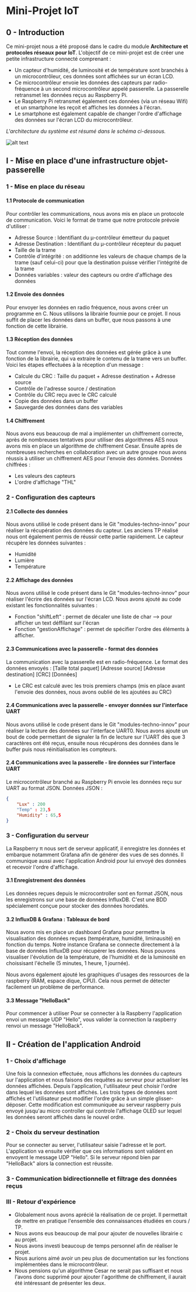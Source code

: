 
# Mini-Projet IoT

## 0 - Introduction

Ce mini-projet nous a été proposé dans le cadre du module **Architecture et protocoles réseaux pour IoT**. 
L'objectif de ce mini-projet est de créer une petite infrastructure connecté comprenant :
 * Un capteur d'humidité, de luminosité et de température sont branchés à un microcontrôleur, ces données sont affichées sur un écran LCD. 
 * Ce microcontrôleur envoie les données des capteurs par radio-fréquence à un second microcontrôleur appelé passerelle. La passerelle retransmet les données reçus au Raspberry Pi. 
 * Le Raspberry Pi retransmet également ces données (via un réseau Wifi) et un smartphone les reçoit et affiches les données à l'écran. 
 * Le smartphone est également capable de changer l'ordre d'affichage des données sur l'écran LCD du microcontrôleur.

*L'architecture du système est résumé dans le schéma ci-dessous.*

![alt text](https://image.noelshack.com/fichiers/2019/48/2/1574797645-untitled-diagram.png "Logo Title Text 1")

## I - Mise en place d'une infrastructure objet-passerelle

### 1 - Mise en place du réseau

#### 1.1 Protocole de communication

Pour contrôler les communications, nous avons mis en place un protocole de communication. Voici le format de trame que notre protocole prévoie d'utiliser :

  * Adresse Source : Identifiant du µ-contrôleur émetteur du paquet
  * Adresse Destination : Identifiant du µ-contrôleur récepteur du paquet
  * Taille de la trame
  * Contrôle d'intégrité : on additionne les valeurs de chaque champs de la trame (sauf celui-ci) pour que la destination puisse vérifier l'intégrité de la trame
  * Données variables : valeur des capteurs ou ordre d'affichage des données

#### 1.2 Envoie des données

Pour envoyer les données en radio fréquence, nous avons créer un programme en C. Nous utilisons la librairie fournie pour ce projet. Il nous suffit de placer les données dans un buffer, que nous passons à une fonction de cette librairie.

#### 1.3 Réception des données

Tout comme l'envoi, la réception des données est gérée grâce à une fonction de la librairie, qui va extraire le contenu de la trame vers un buffer.
Voici les étapes effectuées à la réception d'un message :
* Calcule du CRC : Taille du paquet + Adresse destination + Adresse source
* Contrôle de l'adresse source / destination
* Contrôle du CRC reçu avec le CRC calculé
* Copie des données dans un buffer
* Sauvegarde des données dans des variables

#### 1.4 Chiffrement
Nous avons eus beaucoup de mal a implémenter un chiffrement correcte, après de nombreuses tentatives pour utiliser des algorithmes AES nous avons mis en place un algorithme de chiffrement Cesar.
Ensuite après de nombreuses recherches en collaboration avec un autre groupe nous avons réussis à utiliser un chiffrement AES pour l'envoie des données.
Données chiffrées :
* Les valeurs des capteurs
* L'ordre d'affichage "THL"

### 2 - Configuration des capteurs

#### 2.1 Collecte des données
Nous avons utilisé le code présent dans le Git "modules-techno-innov" pour réaliser la récupération des données du capteur.
Les anciens TP réalisé nous ont également permis de réussir cette partie rapidement.
Le capteur récupère les données suivantes :
* Humidité
* Lumière
* Température

#### 2.2 Affichage des données
Nous avons utilisé le code présent dans le Git "modules-techno-innov" pour réaliser l'écrire des données sur l'écran LCD.
Nous avons ajouté au code existant les fonctionnalités suivantes :
* Fonction "shiftLeft" : permet de décaler une liste de char --> pour afficher un text déffilant sur l'écran
* Fonction "gestionAffichage" : permet de spécifier l'ordre des éléments à afficher.

#### 2.3 Communications avec la passerelle - format des données
La communication avec la passerelle est en radio-fréquence.
Le format des données envoyés :
[Taille total paquet] [Adresse source] [Adresse destination] [CRC] [Données]
* Le CRC est calculé avec les trois premiers champs (mis en place avant l'envoie des données, nous avons oublié de les ajoutées au CRC)

#### 2.4 Communications avec la passerelle - envoyer données sur l'interface UART
Nous avons utilisé le code présent dans le Git "modules-techno-innov" pour réaliser la lecture des données sur l'interface UART0.
Nous avons ajouté un bout de code permettant de signaler la fin de lecture sur l'UART dès que 3 caractères ont été reçus, ensuite nous récupérons des données dans le buffer puis nous réinitialisation les compteurs.

#### 2.4 Communications avec la passerelle - lire données sur l'interface UART
Le microcontrôleur branché au Raspberry Pi envoie les données reçu sur UART au format JSON.
Données JSON :
```json
{ 
	"Lux" : 200
	"Temp" : 23,5
	"Humidity" : 65,5
}
```

### 3 - Configuration du serveur 
La Raspberry π nous sert de serveur applicatif, il enregistre les données et embarque notamment Grafana afin de générer des vues de ses donnés. Il communique aussi avec l'application Android pour lui envoyé des données et recevoir l'ordre d'affichage. 

#### 3.1 Enregistrement des données
Les données reçues depuis le microcontroller sont en format JSON, nous les enregistrons sur une base de données InfluxDB. C'est une BDD spécialement conçue pour stocker des données horodatés. 

#### 3.2 InfluxDB & Grafana : Tableaux de bord
Nous avons mis en place un dashboard Grafana pour permettre la visualisation des données reçues (température, humidité, liminausité) en fonction du temps. Notre instance Grafana se connecte directement à la base de données InfluxDB pour récupérer les données. Nous pouvons visualiser l'évolution de la température, de l'humidité et de la luminosité en choissisant l'échelle (5 minutes, 1 heure, 1 journée).

Nous avons également ajouté les graphiques d'usages des ressources de la raspberry (RAM, espace dique, CPU). Cela nous permet de détecter facilement un problème de performance.

#### 3.3 Message "HelloBack"
Pour commencer à utiliser
Pour se connecter à la Raspberry l'application envoi un message UDP "Hello", vous valider la connection la raspberry renvoi un message "HelloBack". 


## II - Création de l'application Android

### 1 - Choix d'affichage
Une fois la connexion effectuée, nous affichons les données du capteurs sur l'application et nous faisons des requêtes au serveur pour actualiser les données affichées.
Depuis l'application, l'utilisateur peut choisir l'ordre dans lequel les données sont affichés. Les trois types de données sont affichés et l'utilisateur peut modifier l'ordre grâce à un simple glisser-déposer. Cette modification est communiquée au serveur raspberry puis envoyé jusqu'au micro controller qui controle l'affichage OLED sur lequel les données seront affichés dans le nouvel ordre. 

### 2 - Choix du serveur destination
Pour se connecter au server, l'utilisateur saisie l'adresse et le port. L'application va ensuite vérifier que ces informations sont valident en envoyent le message UDP "Hello". Si le serveur répond bien par "HelloBack" alors la connection est réussite.

### 3 - Communication bidirectionnelle et filtrage des données reçus



### III - Retour d'expérience
* Globalement nous avons aprécié la réalisation de ce projet. Il permettait de mettre en pratique l'ensemble des connaissances étudiées en cours / TP.
* Nous avons eus beaucoup de mal pour ajouter de nouvelles librairie c au projet.
* Nous avons investi beaucoup de temps personnel afin de réaliser le projet.
* Nous aurions aimé avoir un peu plus de documentation sur les fonctions implémentées dans le microcontrôleur.
* Nous pensions qu'un algorithme Cesar ne serait pas suffisant et nous l'avons donc supprimé pour ajouter l'agorithme de chiffrement, il aurait été intéressant de présenter les deux.

